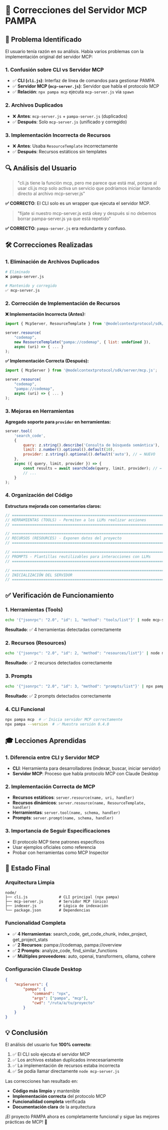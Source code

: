 # 🔧 Correcciones del Servidor MCP PAMPA

## 🎯 **Problema Identificado**

El usuario tenía razón en su análisis. Había varios problemas con la implementación original del servidor MCP:

### **1. Confusión sobre CLI vs Servidor MCP**

-   ✅ **CLI (`cli.js`)**: Interfaz de línea de comandos para gestionar PAMPA
-   ✅ **Servidor MCP (`mcp-server.js`)**: Servidor que habla el protocolo MCP
-   ✅ **Relación**: `npx pampa mcp` ejecuta `mcp-server.js` via `spawn`

### **2. Archivos Duplicados**

-   ❌ **Antes**: `mcp-server.js` + `pampa-server.js` (duplicados)
-   ✅ **Después**: Solo `mcp-server.js` (unificado y corregido)

### **3. Implementación Incorrecta de Recursos**

-   ❌ **Antes**: Usaba `ResourceTemplate` incorrectamente
-   ✅ **Después**: Recursos estáticos sin templates

## 🔍 **Análisis del Usuario**

> "cli.js tiene la función mcp, pero me parece que está mal, porque al usar cli.js mcp solo activa un servicio que podríamos iniciar llamando directo al archivo mcp-server.js"

**✅ CORRECTO**: El CLI solo es un wrapper que ejecuta el servidor MCP.

> "fijate si nuestro mcp-server.js está okey y después si no debemos borrar pampa-server.js ya que está repetido"

**✅ CORRECTO**: `pampa-server.js` era redundante y confuso.

## 🛠️ **Correcciones Realizadas**

### **1. Eliminación de Archivos Duplicados**

```bash
# Eliminado
❌ pampa-server.js

# Mantenido y corregido
✅ mcp-server.js
```

### **2. Corrección de Implementación de Recursos**

**❌ Implementación Incorrecta (Antes):**

```javascript
import { McpServer, ResourceTemplate } from '@modelcontextprotocol/sdk/server/mcp.js';

server.resource(
    "codemap",
    new ResourceTemplate("pampa://codemap", { list: undefined }),
    async (uri) => { ... }
);
```

**✅ Implementación Correcta (Después):**

```javascript
import { McpServer } from '@modelcontextprotocol/sdk/server/mcp.js';

server.resource(
    "codemap",
    "pampa://codemap",
    async (uri) => { ... }
);
```

### **3. Mejoras en Herramientas**

**Agregado soporte para `provider` en herramientas:**

```javascript
server.tool(
	'search_code',
	{
		query: z.string().describe('Consulta de búsqueda semántica'),
		limit: z.number().optional().default(10),
		provider: z.string().optional().default('auto'), // ← NUEVO
	},
	async ({ query, limit, provider }) => {
		const results = await searchCode(query, limit, provider); // ← CORREGIDO
		// ...
	}
);
```

### **4. Organización del Código**

**Estructura mejorada con comentarios claros:**

```javascript
// ============================================================================
// HERRAMIENTAS (TOOLS) - Permiten a los LLMs realizar acciones
// ============================================================================

// ============================================================================
// RECURSOS (RESOURCES) - Exponen datos del proyecto
// ============================================================================

// ============================================================================
// PROMPTS - Plantillas reutilizables para interacciones con LLMs
// ============================================================================

// ============================================================================
// INICIALIZACIÓN DEL SERVIDOR
// ============================================================================
```

## ✅ **Verificación de Funcionamiento**

### **1. Herramientas (Tools)**

```bash
echo '{"jsonrpc": "2.0", "id": 1, "method": "tools/list"}' | node mcp-server.js
```

**Resultado**: ✅ 4 herramientas detectadas correctamente

### **2. Recursos (Resources)**

```bash
echo '{"jsonrpc": "2.0", "id": 2, "method": "resources/list"}' | node mcp-server.js
```

**Resultado**: ✅ 2 recursos detectados correctamente

### **3. Prompts**

```bash
echo '{"jsonrpc": "2.0", "id": 3, "method": "prompts/list"}' | npx pampa mcp
```

**Resultado**: ✅ 2 prompts detectados correctamente

### **4. CLI Funcional**

```bash
npx pampa mcp  # ✅ Inicia servidor MCP correctamente
npx pampa --version  # ✅ Muestra versión 0.4.0
```

## 🎓 **Lecciones Aprendidas**

### **1. Diferencia entre CLI y Servidor MCP**

-   **CLI**: Herramienta para desarrolladores (indexar, buscar, iniciar servidor)
-   **Servidor MCP**: Proceso que habla protocolo MCP con Claude Desktop

### **2. Implementación Correcta de MCP**

-   **Recursos estáticos**: `server.resource(name, uri, handler)`
-   **Recursos dinámicos**: `server.resource(name, ResourceTemplate, handler)`
-   **Herramientas**: `server.tool(name, schema, handler)`
-   **Prompts**: `server.prompt(name, schema, handler)`

### **3. Importancia de Seguir Especificaciones**

-   El protocolo MCP tiene patrones específicos
-   Usar ejemplos oficiales como referencia
-   Probar con herramientas como MCP Inspector

## 🚀 **Estado Final**

### **Arquitectura Limpia**

```
node/
├── cli.js              # CLI principal (npx pampa)
├── mcp-server.js       # Servidor MCP (único)
├── indexer.js          # Lógica de indexación
└── package.json        # Dependencias
```

### **Funcionalidad Completa**

-   ✅ **4 Herramientas**: search_code, get_code_chunk, index_project, get_project_stats
-   ✅ **2 Recursos**: pampa://codemap, pampa://overview
-   ✅ **2 Prompts**: analyze_code, find_similar_functions
-   ✅ **Múltiples proveedores**: auto, openai, transformers, ollama, cohere

### **Configuración Claude Desktop**

```json
{
	"mcpServers": {
		"pampa": {
			"command": "npx",
			"args": ["pampa", "mcp"],
			"cwd": "/ruta/a/tu/proyecto"
		}
	}
}
```

## 💡 **Conclusión**

El análisis del usuario fue **100% correcto**:

1. ✅ El CLI solo ejecuta el servidor MCP
2. ✅ Los archivos estaban duplicados innecesariamente
3. ✅ La implementación de recursos estaba incorrecta
4. ✅ Se podía llamar directamente `node mcp-server.js`

Las correcciones han resultado en:

-   **Código más limpio** y mantenible
-   **Implementación correcta** del protocolo MCP
-   **Funcionalidad completa** verificada
-   **Documentación clara** de la arquitectura

¡El proyecto PAMPA ahora es completamente funcional y sigue las mejores prácticas de MCP! 🎉
